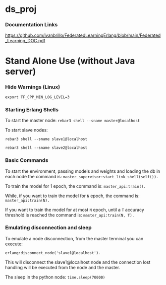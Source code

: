 # ds_proj

### Documentation Links
https://github.com/ivanbrillo/FederatedLearningErlang/blob/main/Federated_Learning_DOC.pdf

# Stand Alone Use (without Java server)
### Hide Warnings (Linux)
```export TF_CPP_MIN_LOG_LEVEL=3```

### Starting Erlang Shells
To start the master node:
```rebar3 shell --sname master@localhost```

To start slave nodes:

```rebar3 shell --sname slave1@localhost``` 

```rebar3 shell --sname slave2@localhost```

### Basic Commands
To start the environment, passing models and weights and loading the db in each node the command is:
```master_supervisor:start_link_shell(self()).``` 

To train the model for 1 epoch, the command is:
```master_api:train().```

While, if you want to train the model for `N` epoch, the command is:
```master_api:train(N).```

If you want to train the model for at most `N` epoch, until a `T` accuracy threshold is reached the command is:
```master_api:train(N, T).```


### Emulating disconnection and sleep
To emulate a node disconnection, from the master terminal you can execute:

```erlang:disconnect_node('slave1@localhost').```

This will disconnect the slave1@localhost node and the connection lost handling will be executed from the node and the master.

The sleep in the python node: 
```time.sleep(70000)```



